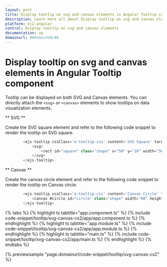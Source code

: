 ```yaml
---
layout: post
title: Display tooltip on svg and canvas elements in Angular Tooltip component | Syncfusion
description: Learn here all about Display tooltip on svg and canvas elements in Syncfusion Angular Tooltip component of Syncfusion Essential JS 2 and more.
platform: ej2-angular
control: Display tooltip on svg and canvas elements 
documentation: ug
domainurl: ##DomainURL##
---
```


# Display tooltip on svg and canvas elements in Angular Tooltip component

Tooltip can be displayed on both SVG and Canvas elements. You can directly attach the `<svg>` or `<canvas>` elements to show tooltips on data visualization elements.

** SVG **

Create the SVG square element and refer to the following code snippet to render the tooltip on SVG square.

```typescript
        <ejs-tooltip cssClass='e-tooltip-css' content='SVG Square' target='#square'>
            <svg>
                <rect id="square" class="shape" x="50" y="20" width="50" height="50" style="fill:#FDA600;stroke:none;stroke-width:5;stroke-opacity:0.9" />
            </svg>
        </ejs-tooltip>
```

** Canvas **

Create the canvas circle element and refer to the following code snippet to render the tooltip on Canvas circle.

```typescript
        <ejs-tooltip cssClass='e-tooltip-css' content='Canvas Circle' target='#circle'>
            <canvas #circle id="circle" class="shape" width="60" height="60"></canvas>
        </ejs-tooltip>
```

{% tabs %}
{% highlight ts tabtitle="app.component.ts" %}
{% include code-snippet/tooltip/svg-canvas-cs2/app/app.component.ts %}
{% endhighlight %}
{% highlight ts tabtitle="app.module.ts" %}
{% include code-snippet/tooltip/svg-canvas-cs2/app/app.module.ts %}
{% endhighlight %}
{% highlight ts tabtitle="main.ts" %}
{% include code-snippet/tooltip/svg-canvas-cs2/app/main.ts %}
{% endhighlight %}
{% endtabs %}
  
{% previewsample "page.domainurl/code-snippet/tooltip/svg-canvas-cs2" %}
